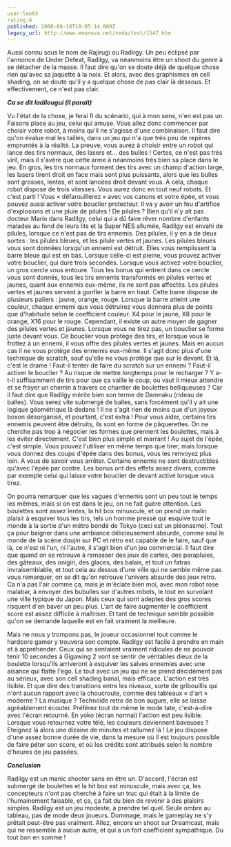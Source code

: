 ```yaml
---
user:leo03
rating:4
published: 2006-08-10T18:05:14.000Z
legacy_url: http://www.emunova.net/veda/test/1547.htm
---
```

Aussi connu sous le nom de Rajirugi ou Radirgy. Un peu éclipsé par l'annonce de Under Defeat, Radilgy, va néanmoins être un shoot du genre à se détacher de la masse. Il faut dire qu'on se doute déjà de quelque chose rien qu'avec sa jaquette à la noix. Et alors, avec des graphismes en cell shading, on se doute qu'il y a quelque chose de pas clair là dessous. Et effectivement, ce n'est pas clair.  

  

_**Ca se dit ladilougui (il parait)**_  

  

Vu l'état de la chose, je ferai fi du scénario, qui à mon sens, n'en est pas un. Faisons place au jeu, celui qui amuse. Vous allez donc commencer par choisir votre robot, à moins qu'il ne s'agisse d'une combinaison. Il faut dire qu'on évalue mal les tailles, dans un jeu qui n'a que très peu de repères empruntés à la réalité. La preuve, vous aurez à choisir entre un robot qui lance des tirs normaux, des lasers et... des bulles ! Certes, ce n'est pas très viril, mais il s'avère que cette arme à néanmoins très bien sa place dans le jeu. En gros, les tirs normaux forment des tirs avec un champ d'action large, les lasers tirent droit en face mais sont plus puissants, alors que les bulles sont grosses, lentes, et sont lancées droit devant vous. A cela, chaque robot dispose de trois vitesses. Vous aurez donc en tout neuf robots. Et c'est parti ! Vous « défarouillerez » avec vos canons et votre épée, et vous pouvez aussi activer votre bouclier protecteur. Il va y avoir un feu d'artifice d'explosions et une pluie de pilules ! De pilules ? Bien qu'il n'y ait pas docteur Mario dans Radilgy, celui qui a dû faire rêver nombre d'enfants malades au fond de leurs lits et la Super NES allumée, Radilgy est envahi de pilules, lorsque ce n'est pas de tirs ennemis. Des pilules, il y en a de deux sortes : les pilules bleues, et les pilule vertes et jaunes. Les pilules bleues vous sont données lorsqu'un ennemi est détruit. Elles vous remplissent la barre bleue qui est en bas. Lorsque celle-ci est pleine, vous pouvez activer votre bouclier, qui dure trois secondes. Lorsque vous activez votre bouclier, un gros cercle vous entoure. Tous les bonus qui entrent dans ce cercle vous sont donnés, tous les tirs ennemis transformés en pilules vertes et jaunes, quant aux ennemis eux-même, ils ne sont pas affectés. Les pilules vertes et jaunes servent à gonfler la barre en haut. Cette barre dispose de plusieurs paliers : jaune, orange, rouge. Lorsque la barre atteint une couleur, chaque ennemi que vous détruirez vous donnera plus de points que d'habitude selon le coefficient couleur. X4 pour le jaune, X8 pour le orange, X16 pour le rouge. Cependant, il existe un autre moyen de gagner des pilules vertes et jaunes. Lorsque vous ne tirez pas, un bouclier se forme juste devant vous. Ce bouclier vous protège des tirs, et lorsque vous le frottez à un ennemi, il vous offre des pilules vertes et jaunes. Mais en aucun cas il ne vous protège des ennemis eux-même. Il s'agit donc plus d'une technique de scratch, sauf qu'elle ne vous protège que sur le devant. Et là, c'est le drame ! Faut-il tenter de faire du scratch sur un ennemi ? Faut-il activer le bouclier ? Au risque de mettre longtemps pour le recharger ? Y a-t-il suffisamment de tirs pour que ça vaille le coup, ou vaut il mieux attendre et se frayer un chemin à travers ce chantier de boulettes belliqueuses ? Car il faut dire que Radilgy mérite bien son terme de Danmaku (rideau de balles). Vous serez vite submergé de balles, sans forcément qu'il y ait une logique géométrique là dedans ! Il ne s'agit rien de moins que d'un joyeux boxon désorganisé, et pourtant, c'est extra ! Pour vous aider, certains tirs ennemis peuvent être détruits, ils sont en forme de pâquerettes. On ne cherche pas trop à négocier les formes que prennent les boulettes, mais à les éviter directement. C'est bien plus simple et marrant ! Au sujet de l'épée, c'est simple. Vous pouvez l'utiliser en même temps que tirer, mais lorsque vous donnez des coups d'épée dans des bonus, vous les renvoyez plus loin. A vous de savoir vous arrêter. Certains ennemis ne sont destructibles qu'avec l'épée par contre. Les bonus ont des effets assez divers, comme par exemple celui qui laisse votre bouclier de devant activé lorsque vous tirez.  

  

On pourra remarquer que les vagues d'ennemis sont un peu tout le temps les mêmes, mais si on est dans le jeu, on ne fait guère attention. Les boulettes sont assez lentes, la hit box minuscule, et on prend un malin plaisir à esquiver tous les tirs, tels un homme pressé qui esquive tout le monde à la sortie d'un métro bondé de Tokyo (ceci est un pléonasme). Tout ça pour baigner dans une ambiance délicieusement absurde, comme seul le monde de la scène doujin sur PC et rétro est capable de le faire, sauf que là, ce n'est ni l'un, ni l'autre, il s'agit bien d'un jeu commercial. Il faut dire que quand on se retrouve à ramasser des jeux de cartes, des parapluies, des gâteaux, des onigiri, des glaces, des balais, et tout un fatras invraisemblable, et tout cela au dessus d'une ville qui ne semble même pas vous remarquer, on se dit qu'on retrouve l'univers absurde des jeux retro. Ca n'a pas l'air comme ça, mais je m'éclate bien moi, avec mon robot rose malabar, à envoyer des bubulles sur d'autres robots, le tout en survolant une ville typique du Japon. Mais ceux qui sont adeptes des gros scores risquent d'en baver un peu plus. L'art de faire augmenter le coefficient score est assez difficile à maîtriser. Et tant de technique semble possible qu'on se demande laquelle est en fait vraiment la meilleure.  

  

Mais ne nous y trompons pas, le joueur occasionnel tout comme le hardcore gamer y trouvera son compte. Radilgy est facile à prendre en main et à appréhender. Ceux qui se sentaient vraiment ridicules de ne pouvoir tenir 10 secondes à Gigawing 2 vont se sentir de véritables dieux de la boulette lorsqu'ils arriveront à esquiver les salves ennemies avec une aisance qui flatte l'ego. Le tout avec un jeu qui ne se prend décidément pas au sérieux, avec son cell shading banal, mais efficace. L'action est très lisible. Et que dire des transitions entre les niveaux, sorte de gribouillis qui n'ont aucun rapport avec la choucroute, comme des tableaux « d'art » moderne ? La musique ? Technoïde retro de bon augure, elle se laisse agréablement écouter. Préférez tout de même le mode tate, c'est-à-dire avec l'écran retourné. En yoko (écran normal) l'action est peu lisible. Lorsque vous retournez votre télé, les couleurs deviennent baveuses ? Eteignez là alors une dizaine de minutes et rallumez là ! Le jeu dispose d'une assez bonne durée de vie, dans la mesure où il est toujours possible de faire péter son score, et où les crédits sont attribués selon le nombre d'heures de jeu passées.  

  

_**Conclusion**_  

  

Radilgy est un manic shooter sans en être un. D'accord, l'écran est submergé de boulettes et la hit box est minuscule, mais avec ça, les concepteurs n'ont pas cherché à faire un truc qui était à la limite de l'humainement faisable, et ça, ça fait du bien de revenir à des plaisirs simples. Radilgy est un jeu modeste, à prendre tel quel. Seule ombre au tableau, pas de mode deux joueurs. Dommage, mais le gameplay ne s'y prêtait peut-être pas vraiment. Allez, encore un shoot sur Dreamcast, mais qui ne ressemble à aucun autre, et qui a un fort coefficient sympathique. Du tout bon en somme !